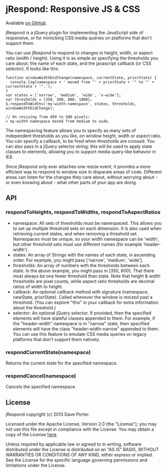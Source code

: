 jRespond: Responsive JS & CSS
=============================

Available [on GitHub](https://github.com/dcporter/jrespond).

jRespond is a jQuery plugin for implementing the JavaScript side of responsive, or for mimicking CSS
media queries on platforms that don't support them.

You can use jRespond to respond to changes in height, width, or aspect ratio (width / height). Using it
is as simple as specifying the thresholds you care about, the name of each state, and the javascript
callback (or CSS selector). It looks like this:

```
function windowWidthDidChange(namespace, currentState, priorState) {
  console.log(namespace + ' moved from "' + priorState + '" to "' + currentState + '".');
}
var states = ['narrow', 'medium', 'wide', 'x-wide'];
var thresholds = [350, 500, 800, 1000];
$.respondToWidths('my-width-namespace', states, thresholds, windowWidthDidChange);

// On resizing from 499 to 500 pixels:
> my-width-namespace moved from medium to wide.
```

The namespacing feature allows you to specify as many sets of independent thresholds as you like, on
window height, width or aspect ratio. You can specify a callback, to be fired when thresholds are
crossed. You can also pass in a jQuery selector string; this will be used to apply state classes to
elements, allowing you to support media query-like behavior in IE8.

Since jRespond only ever attaches one resize event, it provides a more efficient way to respond to
window size in disparate areas of code. Different areas can listen for the changes they care
about, without worrying about - or even knowing about - what other parts of your app are doing.

API
---

### respondToHeights, respondToWidths, respondToAspectRatios

- namespace: All sets of thresholds must be namespaced. This allows you to set up multiple threshold
  sets on each dimension. It is also used when retrieving current states, and when removing a threshold
  set. Namespaces must be unique, so your width namespace can be 'width', but other threshold sets must
  use different names (for example 'header-width').
- states: An array of Strings with the names of each state, in ascending order. For example, you might
  pass ['narrow', 'medium', 'wide'].
- thresholds: An array of numbers with the thresholds between each state. In the above example, you
  might pass in [350, 600]. That there must always be one fewer threshold than state. Note that
  height & width thresholds are pixel counts, while aspect ratio thresholds are decimal ratios of
  width to height.
- callback: An optional callback method with signature (namespace, newState, priorState). Called whenever
  the window is resized past a threshold. (You can explore "this" in your callback for extra information
  about the threshold.)
- selector: An optional jQuery selector. If provided, then the specified elements will have stateful
  classes appended to them. For example, if the "header-width" namespace is in "narrow" state, then specified
  elements will have the class "header-width-narrow" appended to them. You can use this feature to emulate CSS
  media queries on legacy platforms that don't support them natively.

### respondCurrentState(namespace)

Returns the current state for the specified namespace.

### respondCancel(namespace)

Cancels the specified namespace.

License
-------

jRespond copyright (c) 2013 Dave Porter.

Licensed under the Apache License, Version 2.0 (the "License");
you may not use this file except in compliance with the License.
You may obtain a copy of the License
[here](http://www.apache.org/licenses/LICENSE-2.0).

Unless required by applicable law or agreed to in writing, software
distributed under the License is distributed on an "AS IS" BASIS,
WITHOUT WARRANTIES OR CONDITIONS OF ANY KIND, either express or implied.
See the License for the specific language governing permissions and
limitations under the License.
